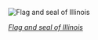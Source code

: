 
![Flag and seal of Illinois](https://upload.wikimedia.org/wikipedia/commons/thumb/6/62/Illinois_state_coat_of_arms_%28illustrated%2C_1876%29.jpg/525px-Illinois_state_coat_of_arms_%28illustrated%2C_1876%29.jpg)

*[Flag and seal of Illinois](https://wikipedia.org/wiki/File:Illinois_state_coat_of_arms_(illustrated,_1876).jpg)*
